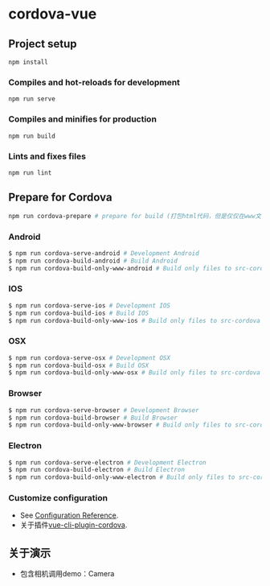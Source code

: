 # cordova-vue

## Project setup
```
npm install
```

### Compiles and hot-reloads for development
```
npm run serve
```

### Compiles and minifies for production
```
npm run build
```

### Lints and fixes files
```
npm run lint
```

## Prepare for Cordova
```bash
npm run cordova-prepare # prepare for build (打包html代码，但是仅仅在www文件夹中输出打包后的代码)
```

### Android
```bash
$ npm run cordova-serve-android # Development Android
$ npm run cordova-build-android # Build Android
$ npm run cordova-build-only-www-android # Build only files to src-cordova
```

### IOS
```bash
$ npm run cordova-serve-ios # Development IOS
$ npm run cordova-build-ios # Build IOS
$ npm run cordova-build-only-www-ios # Build only files to src-cordova
```

### OSX
```bash
$ npm run cordova-serve-osx # Development OSX
$ npm run cordova-build-osx # Build OSX
$ npm run cordova-build-only-www-osx # Build only files to src-cordova
```

### Browser
```bash
$ npm run cordova-serve-browser # Development Browser
$ npm run cordova-build-browser # Build Browser
$ npm run cordova-build-only-www-browser # Build only files to src-cordova
```

### Electron
```bash
$ npm run cordova-serve-electron # Development Electron
$ npm run cordova-build-electron # Build Electron
$ npm run cordova-build-only-www-electron # Build only files to src-cordova
```

### Customize configuration
- See [Configuration Reference](https://cli.vuejs.org/config/).
- 关于插件[vue-cli-plugin-cordova](https://github.com/m0dch3n/vue-cli-plugin-cordova#vue-cli-plugin-cordova).

## 关于演示

- 包含相机调用demo：Camera